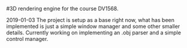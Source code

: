 #3D rendering engine for the course DV1568.

2019-01-03
The project is setup as a base right now, what has been implemented is 
just a simple window manager and some other smaller details. 
Currently working on implementing an .obj parser and a simple control 
manager. 


